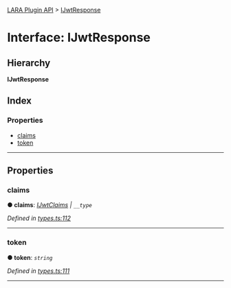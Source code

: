 [LARA Plugin API](../README.md) > [IJwtResponse](../interfaces/ijwtresponse.md)

# Interface: IJwtResponse

## Hierarchy

**IJwtResponse**

## Index

### Properties

* [claims](ijwtresponse.md#claims)
* [token](ijwtresponse.md#token)

---

## Properties

<a id="claims"></a>

###  claims

**● claims**: *[IJwtClaims](ijwtclaims.md) \| `__type`*

*Defined in [types.ts:112](https://github.com/concord-consortium/lara/blob/b852b771/lara-typescript/src/plugin-api/types.ts#L112)*

___
<a id="token"></a>

###  token

**● token**: *`string`*

*Defined in [types.ts:111](https://github.com/concord-consortium/lara/blob/b852b771/lara-typescript/src/plugin-api/types.ts#L111)*

___

